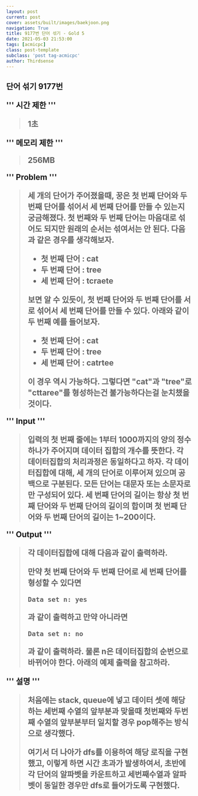 ```yaml
---
layout: post
current: post
cover: assets/built/images/baekjoon.png
navigation: True
title: 9177번 단어 섞기 - Gold 5
date: 2021-05-03 21:53:00
tags: [acmicpc]
class: post-template
subclass: 'post tag-acmicpc'
author: Thirdsense
---
```




<h2> 단어 섞기 9177번   





 '''
시간 제한
'''


> 1초

'''
메모리 제한
'''

> 256MB

'''
Problem
'''

> 세 개의 단어가 주어졌을때, 꿍은 첫 번째 단어와 두 번째 단어를 섞어서 세 번째 단어를 만들 수 있는지 궁금해졌다. 첫 번째와 두 번째 단어는 마음대로 섞어도 되지만 원래의 순서는 섞여서는 안 된다. 다음과 같은 경우를 생각해보자.
>
> - 첫 번째 단어 : cat
> - 두 번째 단어 : tree
> - 세 번째 단어 : tcraete
>
> 보면 알 수 있듯이, 첫 번째 단어와 두 번째 단어를 서로 섞어서 세 번째 단어를 만들 수 있다. 아래와 같이 두 번째 예를 들어보자.
>
> - 첫 번째 단어 : cat
> - 두 번째 단어 : tree
> - 세 번째 단어 : catrtee
>
> 이 경우 역시 가능하다. 그렇다면 "cat"과 "tree"로 "cttaree"를 형성하는건 불가능하다는걸 눈치챘을 것이다.



'''
Input
'''
> 입력의 첫 번째 줄에는 1부터 1000까지의 양의 정수 하나가 주어지며 데이터 집합의 개수를 뜻한다. 각 데이터집합의 처리과정은 동일하다고 하자. 각 데이터집합에 대해, 세 개의 단어로 이루어져 있으며 공백으로 구분된다. 모든 단어는 대문자 또는 소문자로만 구성되어 있다. 세 번째 단어의 길이는 항상 첫 번째 단어와 두 번째 단어의 길이의 합이며 첫 번째 단어와 두 번째 단어의 길이는 1~200이다.

'''
Output
'''

> 각 데이터집합에 대해 다음과 같이 출력하라.
>
> 만약 첫 번째 단어와 두 번째 단어로 세 번째 단어를 형성할 수 있다면
>
> ```
> Data set n: yes
> ```
>
> 과 같이 출력하고 만약 아니라면
>
> ```
> Data set n: no
> ```
>
> 과 같이 출력하라. 물론 n은 데이터집합의 순번으로 바뀌어야 한다. 아래의 예제 출력을 참고하라.

'''
설명
'''

> 처음에는 stack, queue에 넣고 데이터 셋에 해당하는 세번째 수열의 앞부분과 맞을때 첫번째와 두번째 수열의 앞부분부터 일치할 경우 pop해주는 방식으로 생각했다.  
>
> 여기서 더 나아가 dfs를 이용하여 해당 로직을 구현했고, 이렇게 하면 시간 초과가 발생하여서, 초반에 각 단어의 알파벳을 카운트하고 세번째수열과 알파벳이 동일한 경우만 dfs로 들어가도록 구현했다.



<script src="https://gist.github.com/Thirdsense3/679c2b1cf7f1a3bec368057027745843.js"></script>